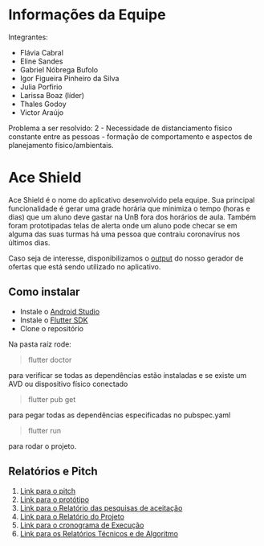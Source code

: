 # Informações da Equipe

Integrantes:

 - Flávia Cabral
 - Eline Sandes
 - Gabriel Nóbrega Bufolo
 - Igor Figueira Pinheiro da Silva
 - Julia Porfirio
 - Larissa Boaz (líder)
 - Thales Godoy
 - Victor Araújo

Problema a ser resolvido:
2 - Necessidade de distanciamento físico constante entre as pessoas - formação de comportamento e aspectos de planejamento físico/ambientais.

# Ace Shield

Ace Shield é o nome do aplicativo desenvolvido pela equipe. Sua principal funcionalidade é gerar uma grade horária que minimiza o tempo (horas e dias) que um aluno deve gastar na UnB fora dos horários de aula. Também foram prototipadas telas de alerta onde um aluno pode checar se em alguma das suas turmas há uma pessoa que contraiu coronavírus nos últimos dias.

Caso seja de interesse, disponibilizamos o [output](https://github.com/COVIDAS-UnB/Ace-Shield/blob/master/relatorios/oferta.txt) do nosso gerador de ofertas que está sendo utilizado no aplicativo.

## Como instalar

 - Instale o [Android Studio](https://developer.android.com/studio/)
 - Instale o [Flutter SDK](https://flutter.dev/docs/get-started/install)
 - Clone o repositório
 
 Na pasta raíz rode:

> flutter doctor

para verificar se todas as dependências estão instaladas e se existe um AVD ou dispositivo físico conectado

> flutter pub get

para pegar todas as dependências especificadas no pubspec.yaml

> flutter run

para rodar o projeto.

## Relatórios e Pitch

 1. [Link para o pitch](https://www.youtube.com/watch?v=wvuKBZ_Fj5M)
 2. [Link para o protótipo](https://www.figma.com/proto/HQgr6sv1utWoYJsu1hIH1O/Ace-Shield-App?node-id=7:70&scaling=scale-down)
 3. [Link para o Relatório das pesquisas de aceitação](https://github.com/COVIDAS-UnB/Ace-Shield/blob/master/relatorios/RELAT%C3%93RIOS_OPINI%C3%83O_COMUNIDADE.pdf)
 4. [Link para o Relatório do Projeto](https://github.com/COVIDAS-UnB/Ace-Shield/blob/master/relatorios/DocumentoDeEntregaParaAvalia%C3%A7%C3%A3o.pdf)
 5. [Link para o cronograma de Execução](https://github.com/COVIDAS-UnB/Ace-Shield/blob/master/relatorios/Anexo_2_v2.pdf)
 6. [Link para os Relatórios Técnicos e de Algoritmo](https://github.com/COVIDAS-UnB/Ace-Shield/blob/master/relatorios/RELAT%C3%93RIOS_T%C3%89CNICOS.pdf)
